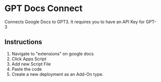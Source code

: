 # GPT Docs Connect
Connects Google Docs to GPT3. It requires you to have an API Key for GPT-3

## Instructions
1. Navigate to "extensions" on google docs 
2. Click Apps Script
3. Add new Script File
4. Paste the code
5. Create a new deployment as an Add-On type.
